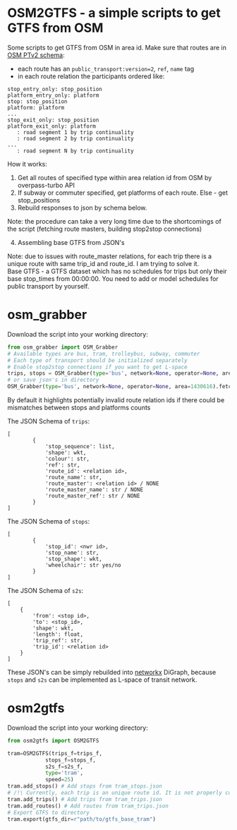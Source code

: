 # OSM2GTFS - a simple scripts to get GTFS from OSM

Some scripts to get GTFS from OSM in area id. Make sure that routes are in [OSM PTv2 schema](https://wiki.openstreetmap.org/wiki/Public_transport):

- each route has an `public_transport:version=2`, `ref`, `name`  tag
- in each route relation the participants ordered like:
```
stop_entry_only: stop_position
platform_entry_only: platform
stop: stop_position
platform: platform
...
stop_exit_only: stop_position
platform_exit_only: platform
   : road segment 1 by trip continuality
   : road segment 2 by trip continuality
...
   : road segment N by trip continuality
```

How it works:
1. Get all routes of specified type within area relation id from OSM by overpass-turbo API
2. If subway or commuter specified, get platforms of each route. Else - get stop_positions
3. Rebuild responses to json by schema below.

Note: the procedure can take a very long time due to the shortcomings of the script (fetching route masters, building stop2stop connections)

4. Assembling base GTFS from JSON's

Note: due to issues with route_master relations, for each trip there is a unique route with same trip_id and route_id. I am trying to solve it.\
Base GTFS - a GTFS dataset which has no schedules for trips but only their base stop_times from 00:00:00. You need to add or model schedules for public transport by yourself.

# osm_grabber
Download the script into your working directory:
```python
from osm_grabber import OSM_Grabber
# Available types are bus, tram, trolleybus, subway, commuter 
# Each type of transport should be initialized separately 
# Enable stop2stop connections if you want to get L-space
trips, stops = OSM_Grabber(type='bus', network=None, operator=None, area=1430616).fetch(s2s=True)
# or save json's in directory
OSM_Grabber(type='bus', network=None, operator=None, area=1430616).fetch(s2s=True, out_dir='kja')
```

By default it highlights potentially invalid route relation ids if there could be mismatches between stops and platforms counts

The JSON Schema of `trips`:
```
[
        {
            'stop_sequence': list, 
            'shape': wkt, 
            'colour': str, 
            'ref': str, 
            'route_id': <relation id>,
            'route_name': str,
            'route_master': <relation id> / NONE
            'route_master_name': str / NONE
            'route_master_ref': str / NONE
        }
]
```

The JSON Schema of `stops`:
```
[
        {
            'stop_id': <nwr id>, 
            'stop_name': str, 
            'stop_shape': wkt, 
            'wheelchair': str yes/no
        }
]
```
The JSON Schema of `s2s`:
```
[
    {
        'from': <stop id>,
        'to': <stop_id>,
        'shape': wkt,
        'length': float,
        'trip_ref': str,
        'trip_id': <relation id>
    }
]
```
These JSON's can be simply rebuilded into [networkx](https://github.com/networkx/networkx) DiGraph, because `stops` and `s2s` can be implemented as L-space of transit network.
# osm2gtfs

Download the script into your working directory:
```python
from osm2gtfs import OSM2GTFS

tram=OSM2GTFS(trips_f=trips_f, 
            stops_f=stops_f, 
            s2s_f=s2s_f, 
            type='tram', 
            speed=25)
tram.add_stops() # Add stops from tram_stops.json
# /!\ Currently, each trip is an unique route id. It is not properly correct. Trying to solve it
tram.add_trips() # Add trips from tram_trips.json
tram.add_routes() # Add routes from tram_trips.json
# Export GTFS to directory
tram.export(gtfs_dir=r"path/to/gtfs_base_tram")
```